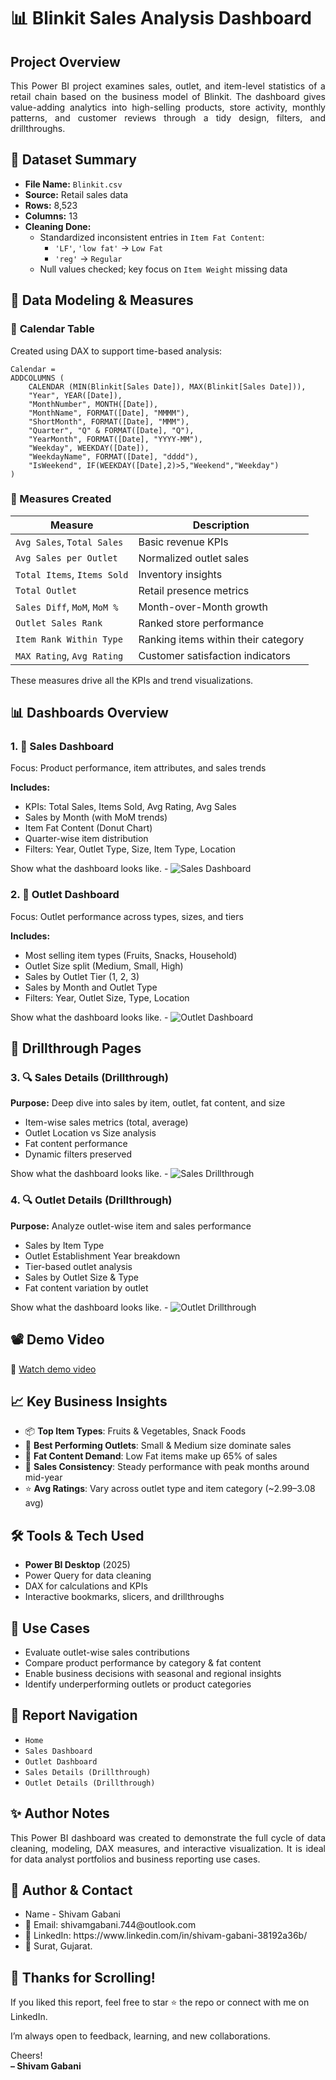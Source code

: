# 📊 Blinkit Sales Analysis Dashboard

## Project Overview

<p align='justify'>
This Power BI project examines sales, outlet, and item-level statistics of a retail chain based on the business model of Blinkit. The dashboard gives value-adding analytics into high-selling products, store activity, monthly patterns, and customer reviews through a tidy design, filters, and drillthroughs.
</p>

## 📁 Dataset Summary

- **File Name:** `Blinkit.csv`
- **Source:** Retail sales data
- **Rows:** 8,523
- **Columns:** 13
- **Cleaning Done:**  
  - Standardized inconsistent entries in `Item Fat Content`:
    - `'LF'`, `'low fat'` → `Low Fat`
    - `'reg'` → `Regular`
  - Null values checked; key focus on `Item Weight` missing data

## 📐 Data Modeling & Measures

### 📅 **Calendar Table**
Created using DAX to support time-based analysis:
```DAX
Calendar = 
ADDCOLUMNS (
    CALENDAR (MIN(Blinkit[Sales Date]), MAX(Blinkit[Sales Date])),
    "Year", YEAR([Date]),
    "MonthNumber", MONTH([Date]),
    "MonthName", FORMAT([Date], "MMMM"),
    "ShortMonth", FORMAT([Date], "MMM"),
    "Quarter", "Q" & FORMAT([Date], "Q"),
    "YearMonth", FORMAT([Date], "YYYY-MM"),
    "Weekday", WEEKDAY([Date]),
    "WeekdayName", FORMAT([Date], "dddd"),
    "IsWeekend", IF(WEEKDAY([Date],2)>5,"Weekend","Weekday")
)
```

### 🔢 Measures Created

| Measure                      | Description                                 |
|------------------------------|---------------------------------------------|
| `Avg Sales`, `Total Sales`   | Basic revenue KPIs                         |
| `Avg Sales per Outlet`       | Normalized outlet sales                    |
| `Total Items`, `Items Sold`  | Inventory insights                         |
| `Total Outlet`               | Retail presence metrics                    |
| `Sales Diff`, `MoM`, `MoM %` | Month-over-Month growth                    |
| `Outlet Sales Rank`          | Ranked store performance                   |
| `Item Rank Within Type`      | Ranking items within their category        |
| `MAX Rating`, `Avg Rating`   | Customer satisfaction indicators           |

These measures drive all the KPIs and trend visualizations.

## 📊 Dashboards Overview

### 1. 🔹 **Sales Dashboard**
Focus: Product performance, item attributes, and sales trends

**Includes:**
- KPIs: Total Sales, Items Sold, Avg Rating, Avg Sales
- Sales by Month (with MoM trends)
- Item Fat Content (Donut Chart)
- Quarter-wise item distribution
- Filters: Year, Outlet Type, Size, Item Type, Location

Show what the dashboard looks like. - ![Sales Dashboard](Snapshot_of_Sales_Dashboard.png)

### 2. 🔹 **Outlet Dashboard**
Focus: Outlet performance across types, sizes, and tiers

**Includes:**
- Most selling item types (Fruits, Snacks, Household)
- Outlet Size split (Medium, Small, High)
- Sales by Outlet Tier (1, 2, 3)
- Sales by Month and Outlet Type
- Filters: Year, Outlet Size, Type, Location

Show what the dashboard looks like. - ![Outlet Dashboard](Snapshot_of_Outlet_Dashboard.png)

## 🔁 Drillthrough Pages

### 3. 🔍 **Sales Details (Drillthrough)**
**Purpose:** Deep dive into sales by item, outlet, fat content, and size  
- Item-wise sales metrics (total, average)
- Outlet Location vs Size analysis
- Fat content performance
- Dynamic filters preserved

Show what the dashboard looks like. - ![Sales Drillthrough](Snapshot_of_Sales_Drillthrough.png)

### 4. 🔍 **Outlet Details (Drillthrough)**
**Purpose:** Analyze outlet-wise item and sales performance  
- Sales by Item Type
- Outlet Establishment Year breakdown
- Tier-based outlet analysis
- Sales by Outlet Size & Type
- Fat content variation by outlet

Show what the dashboard looks like. - ![Outlet Drillthrough](Snapshot_of_Outlet_Drillthrough.png)

## 📽️ Demo Video

🔗 [Watch demo video](https://drive.google.com/file/d/1jV3IluddHjfd2e9ss06X8JfiYEe0L_JI/view)

## 📈 Key Business Insights

- 📦 **Top Item Types**: Fruits & Vegetables, Snack Foods
- 🏪 **Best Performing Outlets**: Small & Medium size dominate sales
- 🥗 **Fat Content Demand**: Low Fat items make up 65% of sales
- 📅 **Sales Consistency**: Steady performance with peak months around mid-year
- ⭐ **Avg Ratings**: Vary across outlet type and item category (~2.99–3.08 avg)

## 🛠 Tools & Tech Used

- **Power BI Desktop** (2025)
- Power Query for data cleaning
- DAX for calculations and KPIs
- Interactive bookmarks, slicers, and drillthroughs

## 📎 Use Cases

- Evaluate outlet-wise sales contributions
- Compare product performance by category & fat content
- Enable business decisions with seasonal and regional insights
- Identify underperforming outlets or product categories

## 📌 Report Navigation

- `Home`  
- `Sales Dashboard`  
- `Outlet Dashboard`  
- `Sales Details (Drillthrough)` 
- `Outlet Details (Drillthrough)`

## ✨ Author Notes

<p align='justify'>
This Power BI dashboard was created to demonstrate the full cycle of data cleaning, modeling, DAX measures, and interactive visualization. It is ideal for data analyst portfolios and business reporting use cases.
</p>

## **👤 Author & Contact**

<ul>
  <li>Name - Shivam Gabani</li>
  <li>📧 Email: shivamgabani.744@outlook.com</li>
  <li>💼 LinkedIn: https://www.linkedin.com/in/shivam-gabani-38192a36b/</li>
  <li>📍 Surat, Gujarat.</li>
</ul>

## 🙌 Thanks for Scrolling!

If you liked this report, feel free to star ⭐ the repo or connect with me on LinkedIn.

I’m always open to feedback, learning, and new collaborations.

Cheers!  
**– Shivam Gabani**

